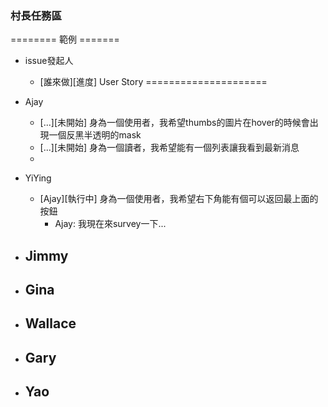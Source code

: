 ### 村長任務區


======== 範例 =======
* issue發起人
  - [誰來做][進度] User Story
=====================

* Ajay
  - [...][未開始] 身為一個使用者，我希望thumbs的圖片在hover的時候會出現一個反黑半透明的mask
  - [...][未開始] 身為一個讀者，我希望能有一個列表讓我看到最新消息
  - 


* YiYing
  - [Ajay][執行中] 身為一個使用者，我希望右下角能有個可以返回最上面的按鈕
    + Ajay: 我現在來survey一下...
  

* Jimmy
  - 


* Gina
  - 

* Wallace
  - 

* Gary
  - 

* Yao
  - 


